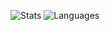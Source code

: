 
![Stats](https://github-readme-stats.vercel.app/api?username=sekwah41&show_icons=true&theme=gotham&hide_border=true)
![Languages](https://github-readme-stats.vercel.app/api/top-langs/?username=sekwah41&layout=compact&theme=gotham&langs_count=8&hide_border=true)
